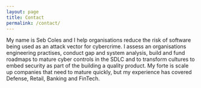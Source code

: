 ```yaml
---
layout: page
title: Contact
permalink: /contact/
---
```


My name is Seb Coles and I help organisations reduce the risk of software being used as an attack vector for cybercrime. I assess an organisations engineering practises, conduct gap and system analysis, build and fund roadmaps to mature cyber controls in the SDLC and to transform cultures to embed security as part of the building a quality product. My forte is scale up companies that need to mature quickly, but my experience has covered Defense, Retail, Banking and FinTech.
